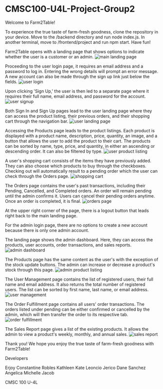 # CMSC100-U4L-Project-Group2

Welcome to Farm2Table!

To experience the true taste of farm-fresh goodness, clone the repository in your device. Move to the /backend directory and run node index.js. In another terminal, move to /frontend/project and run npm start. Have fun!

Farm2Table opens with a landing page that shows options to indicate whether the user is a customer or an admin.
![main landing page](screenshots/image.png)

Proceeding to the user login page, it requires an email address and a password to log in. Entering the wrong details will prompt an error message. A new account can also be made through the sign up link just below the fields.
![user login](screenshots/image-10.png)

Upon clicking 'Sign Up,' the user is then led to a separate page where it requires their full name, email address, and password for the account.
![user signup](screenshots/image-11.png)

Both Sign In and Sign Up pages lead to the user landing page where they can access the product listing, their previous orders, and their shopping cart through the navigation bar.
![user landing page](screenshots/image-1.png)

Accessing the Products page leads to the product listings. Each product is displayed with a product name, description, price, quantity, an image, and a button that allows the user to add the product to their cart. The products can be sorted by name, type, price, and quantity, in either an ascending or descending order. It can also be filtered by type.
![user product listing](screenshots/image-2.png)

A user's shopping cart consists of the items they have previously added. They can also choose which products to buy through the checkboxes. Checking out will automatically result to a pending order which the user can check through the Orders page.
![shopping cart](screenshots/image-3.png)

The Orders page contains the user's past transactions, including their Pending, Cancelled, and Completed orders. An order will remain pending until the admin confirms it. Users can cancel their pending orders anytime. Once an order is completed, it is final.
![orders page](screenshots/image-4.png)

At the upper right corner of the page, there is a logout button that leads right back to the main landing page.

For the admin login page, there are no options to create a new account because there is only one admin account.

The landing page shows the admin dashboard. Here, they can access the products, user accounts, order transactions, and sales reports.
![admin dashboard](screenshots/image-5.png)

The Products page has the same content as the user's with the exception of the stock update buttons. The admin can increase or decrease a product's stock through this page.
![admin product listing](screenshots/image-6.png)

The User Management page contains the list of registered users, their full name and email address. It also returns the total number of registered users. The list can be sorted by first name, last name, or email address.
![user management](screenshots/image-7.png)

The Order Fulfillment page contains all users' order transactions. The orders listed under pending can be either confirmed or cancelled by the admin, which will then transfer the order to its respective tab.
![order fulfillment](screenshots/image-9.png)

The Sales Report page gives a list of the existing products. It allows the admin to view a product's weekly, monthly, and annual sales.
![sales report](screenshots/image-8.png)

Thank you! We hope you enjoy the true taste of farm-fresh goodness with Farm2Table!

Developers

Erjoy Constantine Robles
Kathleen Kate Leoncio
Jerico Dane Sanchez
Angelica Michelle Jacob

CMSC 100 U-4L